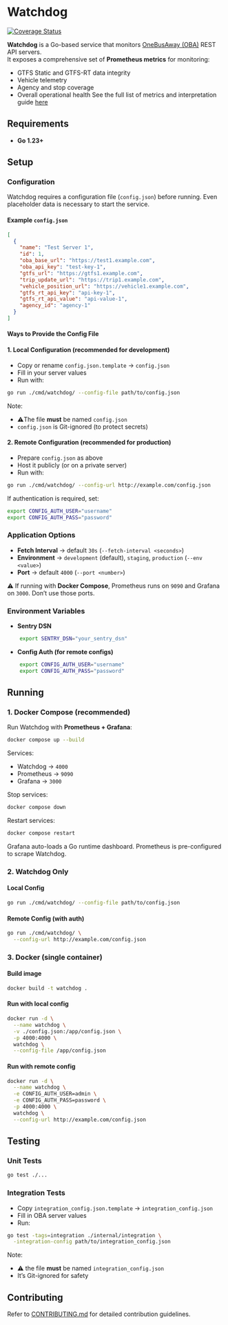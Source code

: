 # Watchdog

[![Coverage Status](https://coveralls.io/repos/github/OneBusAway/watchdog/badge.svg?branch=main)](https://coveralls.io/github/OneBusAway/watchdog?branch=main)

**Watchdog** is a Go-based service that monitors [OneBusAway (OBA)](https://onebusaway.org/) REST API servers.  
It exposes a comprehensive set of **Prometheus metrics** for monitoring:

- GTFS Static and GTFS-RT data integrity
- Vehicle telemetry
- Agency and stop coverage
- Overall operational health
  See the full list of metrics and interpretation guide [here](./docs/METRICS.md)

## Requirements

- **Go 1.23+**

## Setup

### Configuration

Watchdog requires a configuration file (`config.json`) before running. Even placeholder data is necessary to start the service.

#### Example `config.json`

```json
[
  {
    "name": "Test Server 1",
    "id": 1,
    "oba_base_url": "https://test1.example.com",
    "oba_api_key": "test-key-1",
    "gtfs_url": "https://gtfs1.example.com",
    "trip_update_url": "https://trip1.example.com",
    "vehicle_position_url": "https://vehicle1.example.com",
    "gtfs_rt_api_key": "api-key-1",
    "gtfs_rt_api_value": "api-value-1",
    "agency_id": "agency-1"
  }
]
```

#### Ways to Provide the Config File

#### 1. Local Configuration (recommended for development)

- Copy or rename `config.json.template` → `config.json`
- Fill in your server values
- Run with:

```bash
go run ./cmd/watchdog/ --config-file path/to/config.json
```

Note:

- ⚠️The file **must** be named `config.json`
- `config.json` is Git-ignored (to protect secrets)

#### 2. Remote Configuration (recommended for production)

- Prepare `config.json` as above
- Host it publicly (or on a private server)
- Run with:

```bash
go run ./cmd/watchdog/ --config-url http://example.com/config.json
```

If authentication is required, set:

```bash
export CONFIG_AUTH_USER="username"
export CONFIG_AUTH_PASS="password"
```

### Application Options

- **Fetch Interval** → default `30s` (`--fetch-interval <seconds>`)
- **Environment** → `development` (default), `staging`, `production` (`--env <value>`)
- **Port** → default `4000` (`--port <number>`)

⚠️ If running with **Docker Compose**, Prometheus runs on `9090` and Grafana on `3000`. Don’t use those ports.

### Environment Variables

- **Sentry DSN**

```bash
    export SENTRY_DSN="your_sentry_dsn"
```

- **Config Auth (for remote configs)**

```bash
    export CONFIG_AUTH_USER="username"
    export CONFIG_AUTH_PASS="password"
```

## Running

### 1. Docker Compose (recommended)

Run Watchdog with **Prometheus + Grafana**:

```bash
docker compose up --build
```

Services:

- Watchdog → `4000`
- Prometheus → `9090`
- Grafana → `3000`

Stop services:

```bash
docker compose down
```

Restart services:

```bash
docker compose restart
```

Grafana auto-loads a Go runtime dashboard. Prometheus is pre-configured to scrape Watchdog.

### 2. Watchdog Only

#### Local Config

```bash
go run ./cmd/watchdog/ --config-file path/to/config.json
```

#### Remote Config (with auth)

```bash
go run ./cmd/watchdog/ \
  --config-url http://example.com/config.json
```

### 3. Docker (single container)

#### Build image

```bash
docker build -t watchdog .
```

#### Run with local config

```bash
docker run -d \
  --name watchdog \
  -v ./config.json:/app/config.json \
  -p 4000:4000 \
  watchdog \
  --config-file /app/config.json
```

#### Run with remote config

```bash
docker run -d \
  --name watchdog \
  -e CONFIG_AUTH_USER=admin \
  -e CONFIG_AUTH_PASS=password \
  -p 4000:4000 \
  watchdog \
  --config-url http://example.com/config.json
```

## Testing

### Unit Tests

```bash
go test ./...
```

### Integration Tests

- Copy `integration_config.json.template` → `integration_config.json`
- Fill in OBA server values
- Run:

```bash
go test -tags=integration ./internal/integration \
  -integration-config path/to/integration_config.json
```

Note:

- ⚠️ the file **must** be named `integration_config.json`
- It’s Git-ignored for safety

## Contributing

Refer to [CONTRIBUTING.md](./CONTRIBUTING.md) for detailed contribution guidelines.
